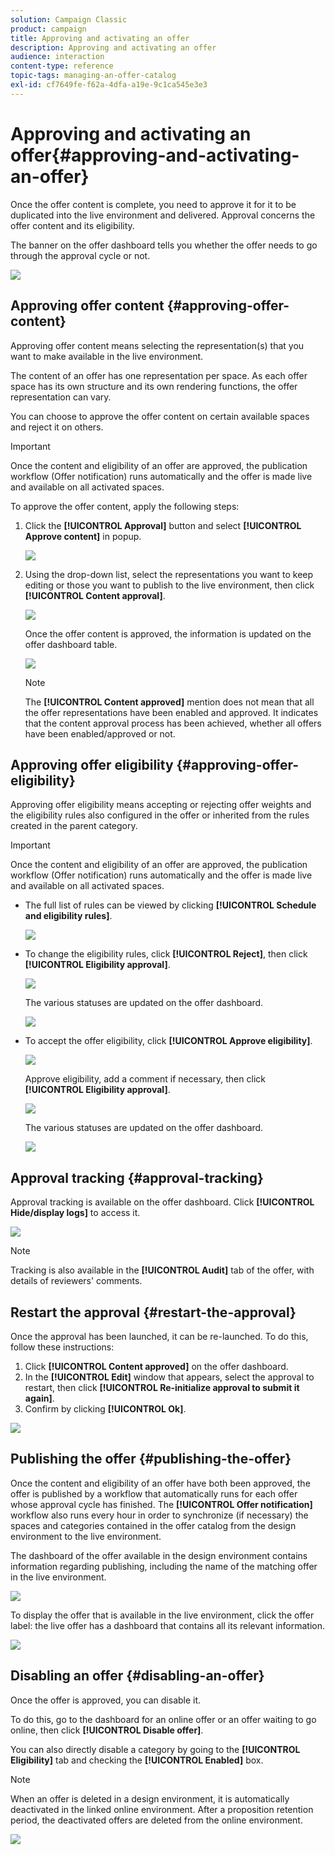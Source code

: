 ```yaml
---
solution: Campaign Classic
product: campaign
title: Approving and activating an offer
description: Approving and activating an offer
audience: interaction
content-type: reference
topic-tags: managing-an-offer-catalog
exl-id: cf7649fe-f62a-4dfa-a19e-9c1ca545e3e3
---
```

# Approving and activating an offer{#approving-and-activating-an-offer}

Once the offer content is complete, you need to approve it for it to be duplicated into the live environment and delivered. Approval concerns the offer content and its eligibility.

The banner on the offer dashboard tells you whether the offer needs to go through the approval cycle or not. 

![](assets/offer_validate_001.png)

## Approving offer content {#approving-offer-content}

Approving offer content means selecting the representation(s) that you want to make available in the live environment.

The content of an offer has one representation per space. As each offer space has its own structure and its own rendering functions, the offer representation can vary.

You can choose to approve the offer content on certain available spaces and reject it on others.

>[!IMPORTANT]
>
>Once the content and eligibility of an offer are approved, the publication workflow (Offer notification) runs automatically and the offer is made live and available on all activated spaces.

To approve the offer content, apply the following steps:

1. Click the **[!UICONTROL Approval]** button and select **[!UICONTROL Approve content]** in popup.

   ![](assets/offer_validate_002.png)

1. Using the drop-down list, select the representations you want to keep editing or those you want to publish to the live environment, then click **[!UICONTROL Content approval]**.

   ![](assets/offer_validate_003.png)

   Once the offer content is approved, the information is updated on the offer dashboard table.

   ![](assets/offer_validate_004.png)

   >[!NOTE]
   >
   >The **[!UICONTROL Content approved]** mention does not mean that all the offer representations have been enabled and approved. It indicates that the content approval process has been achieved, whether all offers have been enabled/approved or not.

## Approving offer eligibility {#approving-offer-eligibility}

Approving offer eligibility means accepting or rejecting offer weights and the eligibility rules also configured in the offer or inherited from the rules created in the parent category.

>[!IMPORTANT]
>
>Once the content and eligibility of an offer are approved, the publication workflow (Offer notification) runs automatically and the offer is made live and available on all activated spaces.

* The full list of rules can be viewed by clicking **[!UICONTROL Schedule and eligibility rules]**.

  ![](assets/offer_validate_005.png)

* To change the eligibility rules, click **[!UICONTROL Reject]**, then click **[!UICONTROL Eligibility approval]**.

  ![](assets/offer_validate_007.png)

  The various statuses are updated on the offer dashboard.

  ![](assets/offer_validate_006.png)

* To accept the offer eligibility, click **[!UICONTROL Approve eligibility]**.

  ![](assets/offer_validate_008.png)

  Approve eligibility, add a comment if necessary, then click **[!UICONTROL Eligibility approval]**.

  ![](assets/offer_validate_009.png)

  The various statuses are updated on the offer dashboard.

  ![](assets/offer_validate_010.png)

## Approval tracking {#approval-tracking}

Approval tracking is available on the offer dashboard. Click **[!UICONTROL Hide/display logs]** to access it.

![](assets/offer_validate_012.png)

>[!NOTE]
>
>Tracking is also available in the **[!UICONTROL Audit]** tab of the offer, with details of reviewers' comments.

## Restart the approval {#restart-the-approval}

Once the approval has been launched, it can be re-launched. To do this, follow these instructions:

1. Click **[!UICONTROL Content approved]** on the offer dashboard.
1. In the **[!UICONTROL Edit]** window that appears, select the approval to restart, then click **[!UICONTROL Re-initialize approval to submit it again]**.
1. Confirm by clicking **[!UICONTROL Ok]**.

![](assets/offer_validate_013.png)

## Publishing the offer {#publishing-the-offer}

Once the content and eligibility of an offer have both been approved, the offer is published by a workflow that automatically runs for each offer whose approval cycle has finished. The **[!UICONTROL Offer notification]** workflow also runs every hour in order to synchronize (if necessary) the spaces and categories contained in the offer catalog from the design environment to the live environment.

The dashboard of the offer available in the design environment contains information regarding publishing, including the name of the matching offer in the live environment.

![](assets/offer_golive_001.png)

To display the offer that is available in the live environment, click the offer label: the live offer has a dashboard that contains all its relevant information.

![](assets/offer_golive_002.png)

## Disabling an offer {#disabling-an-offer}

Once the offer is approved, you can disable it.

To do this, go to the dashboard for an online offer or an offer waiting to go online, then click **[!UICONTROL Disable offer]**.

You can also directly disable a category by going to the **[!UICONTROL Eligibility]** tab and checking the **[!UICONTROL Enabled]** box.

>[!NOTE]
>
>When an offer is deleted in a design environment, it is automatically deactivated in the linked online environment. After a proposition retention period, the deactivated offers are deleted from the online environment.

![](assets/offer_preview_deactivate.png)
